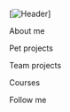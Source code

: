 [![Header](https://gfycat.com/warmheartedmarvelousgermanspitz)]


About me


Pet projects


Team projects


Courses


Follow me
